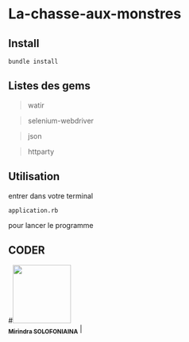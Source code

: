 # La-chasse-aux-monstres

## Install
```
bundle install
```

## Listes des gems


>watir

>selenium-webdriver

>json

>httparty

## Utilisation

entrer dans votre terminal 
```
application.rb
```
pour lancer le programme

## CODER

#[<img src="https://avatars3.githubusercontent.com/u/35838502?s=460&amp" width="117px;"/><br /><sub><b>Mirindra SOLOFONIAINA</b></sub>](https://github.com/Mirindras) | 
